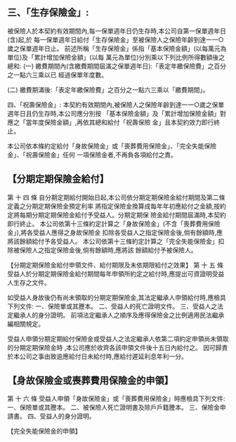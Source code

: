 
## 三、「生存保險金」:

被保險人於本契約有效期間內,每一保單週年日仍生存時,本公司自第一保單週年日(含)起,於 每一保單週年日給付「生存保險金」至被保險人之保險年齡到達一一○歲之保單週年日止。 前述所稱「生存保險金」係指「基本保險金額」(以每萬元為單位)及「累計增加保險金額」(以每 萬元為單位)分別乘以下列比例所得數額後之總和:
(一) 繳費期間內(含繳費期間屆滿之保單週年日):「表定年繳保險費」之百分之一點六三乘以已 經過保單年度數。

(二) 繳費期滿後:「表定年繳保險費」之百分之一點六三乘以「繳費期間」。

四、「祝壽保險金」:
本契約有效期間內,被保險人之保險年齡到達一一○歲之保單週年日且仍生存時,本公司應分別按 「基本保險金額」及「累計增加保險金額」對應之「當年度保險金額」,再依其總和給付「祝壽保險 金」且本契約效力即行終止。

本公司依本條約定給付「身故保險金」或「喪葬費用保險金」、「完全失能保險金」、「祝壽保險金」任何 一項保險金者,不再負各項給付之責。

## 【分期定期保險金給付】

第 十 四 條 自分期定期給付開始日起,本公司依分期定期保險金給付期間及第二條定義之分期定期保險金預定利率 將指定保險金換算成每年年初應給付之金額,按約定將每期分期定期保險金給付予受益人。分期定期保 險金給付期間屆滿時,本契約即行終止。 本公司依第十三條約定計算之「身故保險金」(不含「喪葬費用保險金」),將各受益人應得之身故保險金 扣除各受益人之指定保險金後,倘有餘額時,應將該餘額給付予各受益人。 本公司依第十三條約定計算之「完全失能保險金」扣除被保險人之指定保險金後,倘有餘額時,應將該 餘額給付予被保險人。

【分期定期保險金給付申領文件、給付期限及未依期限給付之效果】
第 十 五 條 受益人於分期定期保險金給付期間每年申領所約定之給付時,應提出可資證明受益人生存之文件。

如受益人身故後仍有尚未領取的分期定期保險金,其法定繼承人申領給付時,應檢具下列文件: 一、保險單或其謄本。 二、受益人的死亡證明文件。 三、受益人之法定繼承人的身分證明。 前項法定繼承人之順序及應得保險金之比例適用民法繼承編相關規定。

受益人申領分期定期給付保險金或受益人之法定繼承人依第二項約定申領尚未領取的分期定期保險金時
,本公司應於收齊各該申領文件後十五日內給付之。 因可歸責於本公司之事由致逾應給付日未給付時,應給付遲延利息年利一分。

## 【身故保險金或喪葬費用保險金的申領】

第 十 六 條 受益人申領「身故保險金」或「喪葬費用保險金」時應檢具下列文件:
一、保險單或其謄本。 二、被保險人死亡證明書及除戶戶籍謄本。 三、保險金申請書。 四、受益人的身分證明。

【完全失能保險金的申領】